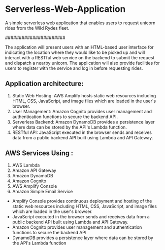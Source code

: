 # Serverless-Web-Application
A simple serverless web application that enables users to request unicorn rides from the Wild Rydes fleet.

######################

The application will present users with an HTML-based user interface for indicating the location where they would like to be picked up and will interact with a RESTful web service on the backend to submit the request and dispatch a nearby unicorn. The application will also provide facilities for users to register with the service and log in before requesting rides.


Application architecture:
-------------------------

1. Static Web Hosting: AWS Amplify hosts static web resources including HTML, CSS, JavaScript, and image files which are 
   loaded in the user's browser.
2. User Management: Amazon Cognito provides user management and authentication functions to secure the backend API.
3. Serverless Backend: Amazon DynamoDB provides a persistence layer where data can be stored by the API's Lambda function.
4. RESTful API: JavaScript executed in the browser sends and receives data from a public backend API built using Lambda 
  and API Gateway.



AWS Services Using :
--------------------

1. AWS Lambda
2. Amazon API Gateway
3. Amazon DynamoDB
4. Amazon Cognito
5. AWS Amplify Console
6. Amazon Simple Email Service


* Amplify Console provides continuous deployment and hosting of the static web resources including HTML, CSS, JavaScript,
  and image files which are loaded in the user's browser.
* JavaScript executed in the browser sends and receives data from a public backend API built using Lambda and API Gateway.
* Amazon Cognito provides user management and authentication functions to secure the backend API.
* DynamoDB provides a persistence layer where data can be stored by the API's Lambda function
